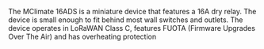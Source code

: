 The МClimate 16ADS is a miniature device that features a 16A dry relay. The device is small enough to fit behind most wall switches and outlets. The device operates in LoRaWAN Class C, features FUOTA (Firmware Upgrades Over The Air) and has overheating protection
